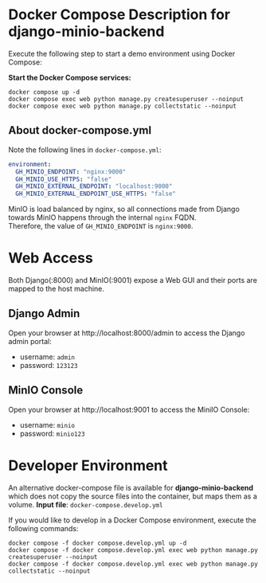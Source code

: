 # Docker Compose Description for django-minio-backend
Execute the following step to start a demo environment using Docker Compose:

**Start the Docker Compose services:**
 ```shell
docker compose up -d
docker compose exec web python manage.py createsuperuser --noinput
docker compose exec web python manage.py collectstatic --noinput
 ```

## About docker-compose.yml
Note the following lines in `docker-compose.yml`:
```yaml
environment:
  GH_MINIO_ENDPOINT: "nginx:9000"
  GH_MINIO_USE_HTTPS: "false"
  GH_MINIO_EXTERNAL_ENDPOINT: "localhost:9000"
  GH_MINIO_EXTERNAL_ENDPOINT_USE_HTTPS: "false"
```

MinIO is load balanced by nginx, so all connections made from Django towards MinIO happens through the internal `nginx` FQDN. <br>
Therefore, the value of `GH_MINIO_ENDPOINT` is `nginx:9000`.

# Web Access
Both Django(:8000) and MinIO(:9001) expose a Web GUI and their ports are mapped to the host machine.

## Django Admin
Open your browser at http://localhost:8000/admin to access the Django admin portal:
  * username: `admin`
  * password: `123123`

## MinIO Console
Open your browser at http://localhost:9001 to access the MiniIO Console:
  * username: `minio`
  * password: `minio123`

# Developer Environment
An alternative docker-compose file is available for **django-minio-backend** which does not copy the source files into the container, but maps them as a volume.
**Input file**: `docker-compose.develop.yml`

If you would like to develop in a Docker Compose environment, execute the following commands:
```shell
docker compose -f docker compose.develop.yml up -d
docker compose -f docker compose.develop.yml exec web python manage.py createsuperuser --noinput
docker compose -f docker compose.develop.yml exec web python manage.py collectstatic --noinput
```
